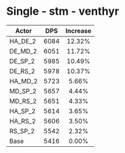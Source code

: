 # Single - stm - venthyr
| Actor | DPS | Increase |
|---|:---:|:---:|
|HA_DE_2|6084|12.32%|
|DE_MD_2|6051|11.72%|
|DE_SP_2|5985|10.49%|
|DE_RS_2|5978|10.37%|
|HA_MD_2|5723|5.66%|
|MD_SP_2|5657|4.44%|
|MD_RS_2|5651|4.33%|
|HA_SP_2|5614|3.65%|
|HA_RS_2|5606|3.50%|
|RS_SP_2|5542|2.32%|
|Base|5416|0.00%|
